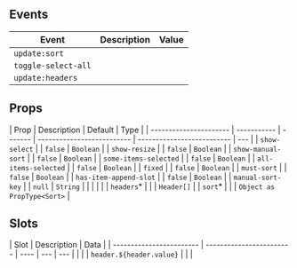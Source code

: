 ## Events

| Event               | Description | Value |
| ------------------- | ----------- | ----- |
| `update:sort`       |             |       |
| `toggle-select-all` |             |       |
| `update:headers`    |             |       |

## Props

| Prop                   | Description | Default | Type                       |
| ---------------------- | ----------- | ------- | -------------------------- | -------------------------- | --- |
| `show-select`          |             | `false` | `Boolean`                  |
| `show-resize`          |             | `false` | `Boolean`                  |
| `show-manual-sort`     |             | `false` | `Boolean`                  |
| `some-items-selected`  |             | `false` | `Boolean`                  |
| `all-items-selected`   |             | `false` | `Boolean`                  |
| `fixed`                |             | `false` | `Boolean`                  |
| `must-sort`            |             | `false` | `Boolean`                  |
| `has-item-append-slot` |             | `false` | `Boolean`                  |
| `manual-sort-key`      |             | `null`  | `String`                   |
| <!--                   | `headers`\* |         |                            | `Header[]`                 | --> |
| <!--                   | `sort`\*    |         |                            | `Object as PropType<Sort>` | --> |
| `headers`\*            |             |         | `Header[]`                 |
| `sort`\*               |             |         | `Object as PropType<Sort>` |

## Slots

| Slot                     | Description              | Data |
| ------------------------ | ------------------------ | ---- | --- | --- |
| <!--                     | `header.${header.value}` |      |     | --> |
| `header.${header.value}` |                          |      |
